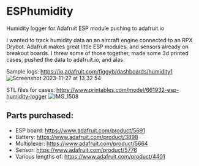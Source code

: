 # ESPhumidity
Humidity logger for Adafruit ESP module pushing to adafruit.io

I wanted to track humidity data an an aircraft engine connected to an RPX Drybot. Adafruit makes great little ESP modules, and sensors already on breakout boards. I threw some of those together, made some 3d printed cases, pushed the data to adafruit.io, and alas.

Sample logs:
https://io.adafruit.com/figgyb/dashboards/humidity1
![Screenshot 2023-11-27 at 13 32 54](https://github.com/gfbarros/ESPhumidity/assets/6993097/f845a8d5-740f-4b5a-8b0a-56f0605274c7)


STL files for cases:
https://www.printables.com/model/661932-esp-humidity-logger
![IMG_1508](https://github.com/gfbarros/ESPhumidity/assets/6993097/3f0705d5-fa52-472c-b4df-c8c09c29d258)


## Parts purchased:
- ESP board: https://www.adafruit.com/product/5691
- Battery: https://www.adafruit.com/product/3898
- Multiplexer: https://www.adafruit.com/product/5664
- Sensor: https://www.adafruit.com/product/5776
- Various lengths of: https://www.adafruit.com/product/4401
